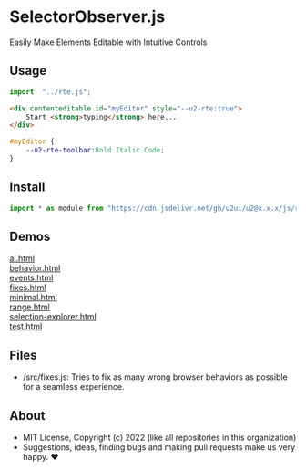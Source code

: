 # SelectorObserver.js
Easily Make Elements Editable with Intuitive Controls

## Usage

```js
import  "../rte.js";
```

```html
<div contenteditable id="myEditor" style="--u2-rte:true">
    Start <strong>typing</strong> here...
</div>
```

```css
#myEditor {
    --u2-rte-toolbar:Bold Italic Code;
}
```

## Install

```js
import * as module from "https://cdn.jsdelivr.net/gh/u2ui/u2@x.x.x/js/rte/rte.min.js"
```

## Demos

[ai.html](http://gcdn.li/u2ui/u2@main/js/rte/tests/ai.html)  
[behavior.html](http://gcdn.li/u2ui/u2@main/js/rte/tests/behavior.html)  
[events.html](http://gcdn.li/u2ui/u2@main/js/rte/tests/events.html)  
[fixes.html](http://gcdn.li/u2ui/u2@main/js/rte/tests/fixes.html)  
[minimal.html](http://gcdn.li/u2ui/u2@main/js/rte/tests/minimal.html)  
[range.html](http://gcdn.li/u2ui/u2@main/js/rte/tests/range.html)  
[selection-explorer.html](http://gcdn.li/u2ui/u2@main/js/rte/tests/selection-explorer.html)  
[test.html](http://gcdn.li/u2ui/u2@main/js/rte/tests/test.html)  

## Files

- /src/fixes.js: Tries to fix as many wrong browser behaviors as possible for a seamless experience.

## About

- MIT License, Copyright (c) 2022 <u2> (like all repositories in this organization) <br>
- Suggestions, ideas, finding bugs and making pull requests make us very happy. ♥

